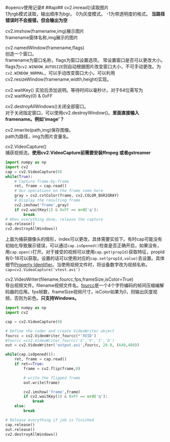 #opencv使用记录#
##api##
cv2.imread()读取图片  
1为rgb模式读取，输出顺序为bgr。
0为灰度模式。
-1为带透明度的格式。
**当路径错误时不会报错，但会输出为空**

cv2.imshow(framename,img)展示图片  
framename窗体名称,img展示的图片

cv2.namedWindow(framename,flags)  
创造一个窗口。  
framename为窗口名称，flags为窗口设置选项。
常设置窗口是否可以更改大小。
flags为`cv2.WINDOW_AUTOSIZE`则自动根据图片改变窗口大小，不可手动更改。为`cv2.WINDOW_NORMAL`，可以手动改变窗口大小。可以利用cv2.resizeWindow(framename,width,height)实现。

cv2.waitKey()
实验后添加说明。等待时间以毫秒计。对于64位需写为cv2.waitKey(0) & 0xFF

cv2.destroyAllWindows()关闭全部窗口。  
对于关闭指定窗口，可以使用cv2.destroyWindow()。**里面直接输入framename。例如'image'？**

cv2.imwrite(path,img)保存图像。  
path为路径，img为图片变量名。

cv2.VideoCapture()  
捕获视频流。**使用cv2.VideoCapture前需要安装ffmpeg 或者gstreamer**  
```python
import numpy as np
import cv2
cap = cv2.VideoCapture(0)
while(True):
    # Capture frame-by-frame
    ret, frame = cap.read()
    # Our operations on the frame come here
    gray = cv2.cvtColor(frame, cv2.COLOR_BGR2GRAY)
    # Display the resulting frame
    cv2.imshow('frame',gray)
    if cv2.waitKey(1) & 0xFF == ord('q'):
        break
# When everything done, release the capture
cap.release()
cv2.destroyAllWindows()
```
上面为捕获摄像头的情形，index可以更改，具体需要实验下。有时cap可能没有初始化导致展示错误，可以通过`cap.isOpened()`检查是否正确开启，如果没有，用`cap.open()`打开。对于接受的视频可以使用`cap.get(propId)`获取特征，propId有0-18可以获取。设置的话可以使用对应的`cap.set(propId,value)`去设置。具体细节[Property Identifier](http://docs.opencv.org/2.4/modules/highgui/doc/reading_and_writing_images_and_video.html#videocapture-get)。当使用视频文件时，将设备数字改为视频名称。`cap=cv2.VideoCapture('vtest.avi')`

cv2.VideoWriter(filename,fourcc,fps,frameSize,isColor=True)  
导出视频文件。filename视频文件名。[fourcc](http://www.fourcc.org/codecs.php)是一个4个字符编码的帧间压缩编解码器的应用。fps帧数，frameSize视频尺寸。isColor如果为0，则输出灰度视频，否则为彩色。**只支持Windows。**  
```python
import numpy as np
import cv2

cap = cv2.VideoCapture(0)

# Define the codec and create VideoWriter object
fourcc = cv2.VideoWriter_fourcc(*'XVID')
#fourcc =cv2.VideoWriter_fourcc('X','V','I','D')
out = cv2.VideoWriter('output.avi',fourcc, 20.0, (640,480))

while(cap.isOpened()):
    ret, frame = cap.read()
    if ret==True:
        frame = cv2.flip(frame,0)

        # write the flipped frame
        out.write(frame)

        cv2.imshow('frame',frame)
        if cv2.waitKey(1) & 0xFF == ord('q'):
            break
    else:
        break

# Release everything if job is finished
cap.release()
out.release()
cv2.destroyAllWindows()
```



